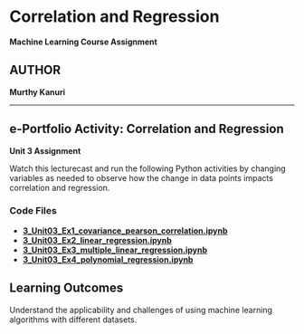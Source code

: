 # Correlation and Regression

**Machine Learning Course Assignment**

## AUTHOR

**Murthy Kanuri**


---

## e-Portfolio Activity: Correlation and Regression

**Unit 3 Assignment**

Watch this lecturecast and run the following Python activities by changing variables as needed to observe how the change in data points impacts correlation and regression.

### Code Files

- **[3\_Unit03_Ex1_covariance_pearson_correlation.ipynb](https://github.com/m-kanuri/m-kanuri.github.io/blob/main/MachineLearning/Unit03/Unit03_Ex1_covariance_pearson_correlation.ipynb)**
- **[3\_Unit03_Ex2_linear_regression.ipynb](https://github.com/m-kanuri/m-kanuri.github.io/blob/main/MachineLearning/Unit03/Unit03_Ex2_linear_regression.ipynb)**
- **[3\_Unit03_Ex3_multiple_linear_regression.ipynb](https://github.com/m-kanuri/m-kanuri.github.io/blob/main/MachineLearning/Unit03/Unit03_Ex3_multiple_linear_regression.ipynb)**
- **[3\_Unit03_Ex4_polynomial_regression.ipynb](https://github.com/m-kanuri/m-kanuri.github.io/blob/main/MachineLearning/Unit03/Unit03_Ex4_polynomial_regression.ipynb)** 

## Learning Outcomes

Understand the applicability and challenges of using machine learning algorithms with different datasets.
